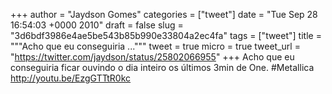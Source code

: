
+++
author = "Jaydson Gomes"
categories = ["tweet"]
date = "Tue Sep 28 16:54:03 +0000 2010"
draft = false
slug = "3d6bdf3986e4ae5be543b85b990e33804a2ec4fa"
tags = ["tweet"]
title = """Acho que  eu conseguiria ..."""
tweet = true
micro = true
tweet_url = "https://twitter.com/jaydson/status/25802066955"
+++
Acho que  eu conseguiria ficar ouvindo o dia inteiro os últimos 3min de One. #Metallica http://youtu.be/EzgGTTtR0kc

